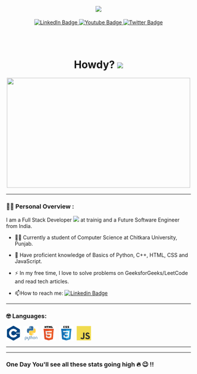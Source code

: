 
<div id="header" align="center">
  <img src="https://media.giphy.com/media/CuuSHzuc0O166MRfjt/giphy.gif" width="150"/>
</div>
<br>
<div id="badges" align ="center">
  <a href="www.linkedin.com/in/jaiveer-singh-0544082a2">
    <img src="https://img.shields.io/badge/LinkedIn-blue?style=for-the-badge&logo=linkedin&logoColor=white" alt="LinkedIn Badge"/>
  </a>
  <a href="your-youtube-URL">
    <img src="https://img.shields.io/badge/YouTube-red?style=for-the-badge&logo=youtube&logoColor=white" alt="Youtube Badge"/>
  </a>
  <a href="your-twitter-URL">
    <img src="https://img.shields.io/badge/Twitter-blue?style=for-the-badge&logo=twitter&logoColor=white" alt="Twitter Badge"/>
  </a>
</div>
<br>
<div align = "center">
<img src="https://komarev.com/ghpvc/?username=JaiveerSingh2004&style=flat-square&color=blue" alt=""/>
</div>
<br>
<h1 align = "center">
  Howdy?
  <img src="https://media.giphy.com/media/hvRJCLFzcasrR4ia7z/giphy.gif" width="30px"/>
</h1>

<div align="center">
  <img src="https://media.giphy.com/media/pOZhmE42D1WrCWATLK/giphy.gif" width="500" height="300"/>
</div>

---

### :man_technologist: Personal Overview :

I am a Full Stack Developer <img src="https://media.giphy.com/media/PRgs2sn03T1xpCSWKe/giphy.gif" width="20"> at trainig and a Future Software Engineer from India.

- :man_student: Currently a student of Computer Science at Chitkara University, Punjab.

- :brain: Have proficient knowledge of Basics of Python, C++, HTML, CSS and JavaScript.

- :zap: In my free time, I love to solve problems on GeeksforGeeks/LeetCode and read tech articles.

- :mailbox:How to reach me:  [![Linkedin Badge](https://img.shields.io/badge/-Jaiveer_Singh-blue?style=flat&logo=Linkedin&logoColor=white)](www.linkedin.com/in/jaiveer-singh-0544082a2)

---

### :nerd_face: Languages:
<div>
  <img src="https://github.com/devicons/devicon/blob/master/icons/cplusplus/cplusplus-plain.svg" title="Cplusplus" alt="Cplusplus" width="40" height="40"/>&nbsp;
  <img src="https://github.com/devicons/devicon/blob/master/icons/python/python-original-wordmark.svg" title="Python" alt="Python" width="40" height="40"/>&nbsp;
  <img src="https://github.com/devicons/devicon/blob/master/icons/html5/html5-original-wordmark.svg" title="html5" alt="html5" width="40" height="40"/>&nbsp;
  <img src="https://github.com/devicons/devicon/blob/master/icons/css3/css3-original-wordmark.svg" title="css" alt="css" width="40" height="40"/>&nbsp;
  <img src="https://github.com/devicons/devicon/blob/master/icons/javascript/javascript-original.svg" title="js" alt="js" width="40" height="40"/>&nbsp;
</div>

---


---
### One Day You'll see all these stats going high :fire: :wink: !!

